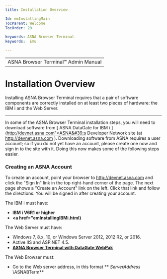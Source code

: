```yaml
---
title: Installation Overview

Id: emInstallingMain
TocParent: Welcome
TocOrder: 20

keywords: ASNA Browser Terminal
keywords:  Emu

---
```


<table>
                <tr>
                    <td>
                        <span class="OH_MultiViewContainerPanelDhtmlTable">
                            ASNA Browser Terminal&#8482; Admin Manual
                        </span>
                    </td>
                </tr>
</table>

# Installation Overview
Installing ASNA Browser Terminal requires that a pair of software components are correctly installed on at least two pieces of hardware: the IBM i and the Web Server. 

---

In some of the ASNA Browser Terminal installation steps, you will need to download software from [
                                ASNA
                                DataGate for IBM i
                            ](http://devnet.asna.com">ASNA&#39;s Developer Network</a> site (at <a href="http://devnet.asna.com"> http://devnet.asna.com </a>). Downloading software from ASNA requires a user account; so if you do not yet have an account, please create one now and sign in to the site with it. Doing this now makes some of the following steps easier. 

### Creating an ASNA Account
To create an account, point your browser to <a href="http://devnet.asna.com">http://devnet.asna.com</a> and click the "Sign In" link in the top right-hand corner of the page. The next page shows a "Create an Account" link on the left. Click that link and follow the directions. You will be signed in after creating your account. 

The IBM i must have: 

- **IBM i
                            V6R1 or higher**
- **<a href="emInstallingIBMi.html)**

The Web Server must have: 

- Windows 7, 8.x, 10, or Windows Server 2012, 2012 R2, or 2016.
- Active IIS and ASP.NET 4.5.
- <a href="http://devnet.asna.com/downloads/Pages/ASNABrowserTerminal150.aspx"> **ASNA Browser Terminal with DataGate WebPak** </a>

The Web Browser must:
- Go to the Web server address, in this format ** *ServerAddress* \ASNABTerm**

